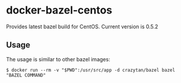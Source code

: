 # docker-bazel-centos
Provides latest bazel build for CentOS. Current version is 0.5.2

## Usage
The usage is similar to other bazel images:
```console
$ docker run --rm -v "$PWD":/usr/src/app -d crazytan/bazel bazel "BAZEL COMMAND"
```
